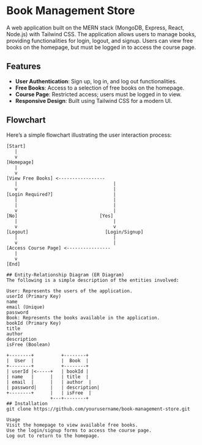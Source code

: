 # Book Management Store

A web application built on the MERN stack (MongoDB, Express, React, Node.js) with Tailwind CSS. The application allows users to manage books, providing functionalities for login, logout, and signup. Users can view free books on the homepage, but must be logged in to access the course page.

## Features

- **User Authentication**: Sign up, log in, and log out functionalities.
- **Free Books**: Access to a selection of free books on the homepage.
- **Course Page**: Restricted access; users must be logged in to view.
- **Responsive Design**: Built using Tailwind CSS for a modern UI.

## Flowchart

Here’s a simple flowchart illustrating the user interaction process:

```plaintext
[Start]
   |
   v
[Homepage]
   |
   v
[View Free Books] <-----------------
   |                                   |
   v                                   |
[Login Required?]                      |
   |                                   |
   |                                   |
   v                                   |
[No]                              [Yes]
   |                                   |
   v                                   v
[Logout]                            [Login/Signup]
   |                                   |
   v                                   |
[Access Course Page] <----------------
   |
   v
[End]

## Entity-Relationship Diagram (ER Diagram)
The following is a simple description of the entities involved:

User: Represents the users of the application.
userId (Primary Key)
name
email (Unique)
password
Book: Represents the books available in the application.
bookId (Primary Key)
title
author
description
isFree (Boolean)

+--------+          +--------+
|  User  |          |  Book  |
+--------+          +--------+
| userId |<-----+   | bookId |
| name   |      |   | title  |
| email  |      |   | author  |
| password|     |   | description|
+--------+      |   | isFree  |
                +---+--------+
## Installation
git clone https://github.com/yourusername/book-management-store.git

Usage
Visit the homepage to view available free books.
Use the login/signup forms to access the course page.
Log out to return to the homepage.

